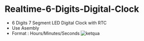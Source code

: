 # Realtime-6-Digits-Digital-Clock
- 6 Digits 7 Segment LED Digital Clock with RTC
- Use Asembly 
- Format : Hours/Minutes/Seconds 
![ketqua](https://user-images.githubusercontent.com/69427071/128002340-760662e7-12bd-489c-814b-9cd4b5c59f20.png)
